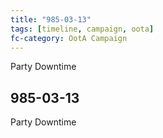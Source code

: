 ```yaml
---
title: "985-03-13"
tags: [timeline, campaign, oota]
fc-category: OotA Campaign
---
```

<span class='ob-timelines'
	data-date='985-03-13-00'
	data-title='Campaign: NAGA Adventures'
	data-class='orange'> Party Downtime </span>
## 985-03-13
Party Downtime
